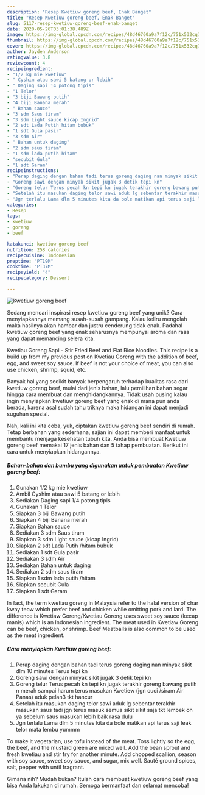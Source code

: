 ```yaml
---
description: "Resep Kwetiuw goreng beef, Enak Banget"
title: "Resep Kwetiuw goreng beef, Enak Banget"
slug: 5117-resep-kwetiuw-goreng-beef-enak-banget
date: 2020-05-26T03:01:38.489Z
image: https://img-global.cpcdn.com/recipes/48d46760a9a7f12c/751x532cq70/kwetiuw-goreng-beef-foto-resep-utama.jpg
thumbnail: https://img-global.cpcdn.com/recipes/48d46760a9a7f12c/751x532cq70/kwetiuw-goreng-beef-foto-resep-utama.jpg
cover: https://img-global.cpcdn.com/recipes/48d46760a9a7f12c/751x532cq70/kwetiuw-goreng-beef-foto-resep-utama.jpg
author: Jayden Anderson
ratingvalue: 3.8
reviewcount: 4
recipeingredient:
- "1/2 kg mie kwetiuw"
- " Cyshim atau sawi 5 batang or lebih"
- " Daging sapi 14 potong tipis"
- "1 Telor"
- "3 biji Bawang putih"
- "4 biji Banana merah"
- " Bahan sauce"
- "3 sdm Saus tiram"
- "3 sdm Light sauce kicap Ingrid"
- "2 sdt Lada Putih hitam bubuk"
- "1 sdt Gula pasir"
- "3 sdm Air"
- " Bahan untuk daging"
- "2 sdm saus tiram"
- "1 sdm lada putih hitam"
- "secubit Gula"
- "1 sdt Garam"
recipeinstructions:
- "Perap daging dengan bahan tadi terus goreng daging nan minyak sikit dlm 10 minutes Terus tepi kn"
- "Goreng sawi dengan minyak sikit jugak 3 detik tepi kn"
- "Goreng telur Terus pecah kn tepi kn jugak terakhir goreng bawang putih n merah sampai harum terus masukan Kwetiew (jgn cuci /siram Air Panas) aduk pelan3 tkt hancur"
- "Setelah itu masukan daging telor sawi aduk lg sebentar terakhir masukan saus tadi jgn terus masuk semua sikit sikit saja tkt lembek oh ya sebelum saus masukan lebih baik rasa dulu"
- "Jgn terlalu Lama dlm 5 minutes kita da bole matikan api terus saji leak telor mata lembu yummm"
categories:
- Resep
tags:
- kwetiuw
- goreng
- beef

katakunci: kwetiuw goreng beef 
nutrition: 258 calories
recipecuisine: Indonesian
preptime: "PT19M"
cooktime: "PT37M"
recipeyield: "4"
recipecategory: Dessert

---
```



![Kwetiuw goreng beef](https://img-global.cpcdn.com/recipes/48d46760a9a7f12c/751x532cq70/kwetiuw-goreng-beef-foto-resep-utama.jpg)

Sedang mencari inspirasi resep kwetiuw goreng beef yang unik? Cara menyiapkannya memang susah-susah gampang. Kalau keliru mengolah maka hasilnya akan hambar dan justru cenderung tidak enak. Padahal kwetiuw goreng beef yang enak seharusnya mempunyai aroma dan rasa yang dapat memancing selera kita.

Kwetiau Goreng Sapi - Stir Fried Beef and Flat Rice Noodles. This recipe is a build up from my previous post on Kwetiau Goreng with the addition of beef, egg, and sweet soy sauce. If beef is not your choice of meat, you can also use chicken, shrimp, squid, etc.

Banyak hal yang sedikit banyak berpengaruh terhadap kualitas rasa dari kwetiuw goreng beef, mulai dari jenis bahan, lalu pemilihan bahan segar hingga cara membuat dan menghidangkannya. Tidak usah pusing kalau ingin menyiapkan kwetiuw goreng beef yang enak di mana pun anda berada, karena asal sudah tahu triknya maka hidangan ini dapat menjadi suguhan spesial.


Nah, kali ini kita coba, yuk, ciptakan kwetiuw goreng beef sendiri di rumah. Tetap berbahan yang sederhana, sajian ini dapat memberi manfaat untuk membantu menjaga kesehatan tubuh kita. Anda bisa membuat Kwetiuw goreng beef memakai 17 jenis bahan dan 5 tahap pembuatan. Berikut ini cara untuk menyiapkan hidangannya.

<!--inarticleads1-->

##### Bahan-bahan dan bumbu yang digunakan untuk pembuatan Kwetiuw goreng beef:

1. Gunakan 1/2 kg mie kwetiuw
1. Ambil  Cyshim atau sawi 5 batang or lebih
1. Sediakan  Daging sapi 1/4 potong tipis
1. Gunakan 1 Telor
1. Siapkan 3 biji Bawang putih
1. Siapkan 4 biji Banana merah
1. Siapkan  Bahan sauce
1. Sediakan 3 sdm Saus tiram
1. Siapkan 3 sdm Light sauce (kicap Ingrid)
1. Siapkan 2 sdt Lada Putih /hitam bubuk
1. Sediakan 1 sdt Gula pasir
1. Sediakan 3 sdm Air
1. Sediakan  Bahan untuk daging
1. Sediakan 2 sdm saus tiram
1. Siapkan 1 sdm lada putih /hitam
1. Siapkan secubit Gula
1. Siapkan 1 sdt Garam


In fact, the term kwetiau goreng in Malaysia refer to the halal version of char kway teow which prefer beef and chicken while omitting pork and lard. The difference is Kwetiaw Goreng/Kwetiau Goreng uses sweet soy sauce (kecap manis) which is an Indonesian ingredient. The meat used in Kwetiaw Goreng can be beef, chicken, or shrimp. Beef Meatballs is also common to be used as the meat ingredient. 

<!--inarticleads2-->

##### Cara menyiapkan Kwetiuw goreng beef:

1. Perap daging dengan bahan tadi terus goreng daging nan minyak sikit dlm 10 minutes Terus tepi kn
1. Goreng sawi dengan minyak sikit jugak 3 detik tepi kn
1. Goreng telur Terus pecah kn tepi kn jugak terakhir goreng bawang putih n merah sampai harum terus masukan Kwetiew (jgn cuci /siram Air Panas) aduk pelan3 tkt hancur
1. Setelah itu masukan daging telor sawi aduk lg sebentar terakhir masukan saus tadi jgn terus masuk semua sikit sikit saja tkt lembek oh ya sebelum saus masukan lebih baik rasa dulu
1. Jgn terlalu Lama dlm 5 minutes kita da bole matikan api terus saji leak telor mata lembu yummm


To make it vegetarian, use tofu instead of the meat. Toss lightly so the egg, the beef, and the mustard green are mixed well. Add the bean sprout and fresh kwetiau and stir fry for another minute. Add chopped scallion, season with soy sauce, sweet soy sauce, and sugar, mix well. Sauté ground spices, salt, pepper with until fragrant. 

Gimana nih? Mudah bukan? Itulah cara membuat kwetiuw goreng beef yang bisa Anda lakukan di rumah. Semoga bermanfaat dan selamat mencoba!
